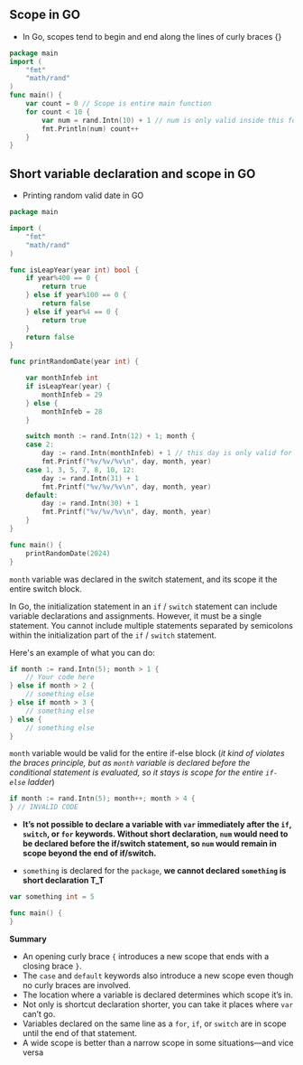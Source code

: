 ## Scope in GO
- In Go, scopes tend to begin and end along the lines of curly braces {}

```go
package main 
import ( 
	"fmt" 
	"math/rand" 
) 
func main() { 
	var count = 0 // Scope is entire main function
	for count < 10 { 
		var num = rand.Intn(10) + 1 // num is only valid inside this for loop
		fmt.Println(num) count++ 
	} 
}
```

## Short variable declaration and scope in GO
- Printing random valid date in GO
```go
package main

import (
	"fmt"
	"math/rand"
)

func isLeapYear(year int) bool {
	if year%400 == 0 {
		return true
	} else if year%100 == 0 {
		return false
	} else if year%4 == 0 {
		return true
	}
	return false
}

func printRandomDate(year int) {

	var monthInfeb int
	if isLeapYear(year) {
		monthInfeb = 29
	} else {
		monthInfeb = 28
	}

	switch month := rand.Intn(12) + 1; month {
	case 2:
		day := rand.Intn(monthInfeb) + 1 // this day is only valid for this case scope
		fmt.Printf("%v/%v/%v\n", day, month, year)
	case 1, 3, 5, 7, 8, 10, 12:
		day := rand.Intn(31) + 1
		fmt.Printf("%v/%v/%v\n", day, month, year)
	default:
		day := rand.Intn(30) + 1
		fmt.Printf("%v/%v/%v\n", day, month, year)
	}
}

func main() {
	printRandomDate(2024)
}
```
`month` variable was declared in the switch statement, and its scope it the entire switch block.

In Go, the initialization statement in an `if` / `switch` statement can include variable declarations and assignments. However, it must be a single statement. You cannot include multiple statements separated by semicolons within the initialization part of the ` if ` / `switch` statement.

Here's an example of what you can do:
```go
if month := rand.Intn(5); month > 1 {
    // Your code here
} else if month > 2 {
	// something else
} else if month > 3 {
	// something else
} else {
	// something else
}
```
`month` variable would be valid for the entire if-else block (*it kind of violates the braces principle, but as `month` variable is declared before the conditional statement is evaluated, so it stays is scope for the entire `if-else` ladder*)
```go
if month := rand.Intn(5); month++; month > 4 {  
} // INVALID CODE
```

- **It’s not possible to declare a variable with `var` immediately after the `if`, `switch`, or `for` keywords. Without short declaration, `num` would need to be declared before the if/switch statement, so `num` would remain in scope beyond the end of if/switch.**

- `something` is declared for the `package`, **we cannot declared `something` is short declaration T_T**
```go
var something int = 5

func main() {   
}
```

**Summary**
- An opening curly brace `{` introduces a new scope that ends with a closing brace `}`.
- The `case`  and `default` keywords also introduce a new scope even though no curly braces are involved.
- The location where a variable is declared determines which scope it’s in.
- Not only is shortcut declaration shorter, you can take it places where `var` can’t go.
- Variables declared on the same line as a `for`, `if`, or `switch` are in scope until the end of that statement.
- A wide scope is better than a narrow scope in some situations—and vice versa
